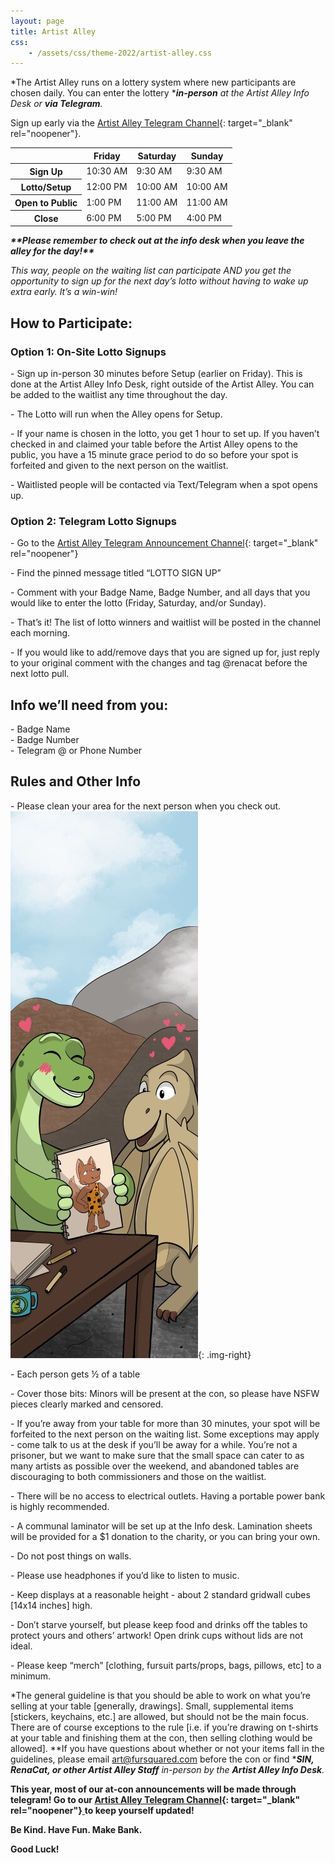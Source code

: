 ```yaml
---
layout: page
title: Artist Alley
css:
    - /assets/css/theme-2022/artist-alley.css
---
```

*The Artist Alley runs on a lottery system where new participants are chosen daily. You can enter the lottery&nbsp;****in-person*** *at the Artist Alley Info Desk or&nbsp;****via Telegram****.*

Sign up early via the [Artist Alley Telegram Channel](http://t.me/F2AA2023){: target="_blank" rel="noopener"}.

<table><thead><tr><th> </th><th>Friday</th><th>Saturday</th><th>Sunday</th></tr></thead><tbody><tr><th>Sign Up</th><td>10:30 AM</td><td>9:30 AM</td><td>9:30 AM</td></tr><tr><th>Lotto/Setup</th><td>12:00 PM</td><td>10:00 AM</td><td>10:00 AM</td></tr><tr><th>Open to Public</th><td>1:00 PM</td><td>11:00 AM</td><td>11:00 AM</td></tr><tr><th>Close</th><td>6:00 PM</td><td>5:00 PM</td><td>4:00 PM</td></tr></tbody></table>

***\*\*Please remember to check out at the info desk when you leave the alley for the day!\*\****

*This way, people on the waiting list can participate AND you get the opportunity to sign up for the next day’s lotto without having to wake up extra early. It’s a win-win!*

## **How to Participate:**

### **Option 1: On-Site Lotto Signups**

\- Sign up in-person 30 minutes before Setup (earlier on Friday). This is done at the Artist Alley Info Desk, right outside of the Artist Alley. You can be added to the waitlist any time throughout the day.

\- The Lotto will run when the Alley opens for Setup.

\- If your name is chosen in the lotto, you get 1 hour to set up. If you haven’t checked in and claimed your table before the Artist Alley opens to the public, you have a 15 minute grace period to do so before your spot is forfeited and given to the next person on the waitlist.

\- Waitlisted people will be contacted via Text/Telegram when a spot opens up.

### **Option 2: Telegram Lotto Signups**

\- Go to the [Artist Alley Telegram Announcement Channel](http://t.me/F2AA2023){: target="_blank" rel="noopener"}

\- Find the pinned message titled “LOTTO SIGN UP”

\- Comment with your Badge Name, Badge Number, and all days that you would like to enter the lotto (Friday, Saturday, and/or Sunday).

\- That’s it! The list of lotto winners and waitlist will be posted in the channel each morning.

\- If you would like to add/remove days that you are signed up for, just reply to your original comment with the changes and tag @renacat before the next lotto pull.

## **Info we’ll need from you:**

\- Badge Name<br>\- Badge Number<br>\- Telegram @ or Phone Number

## **Rules and Other Info**

\- Please clean your area for the next person when you check out.![](/uploads/artist-alley-2023-min-shrunk.jpg){: .img-right}

\- Each person gets ½ of a table

\- Cover those bits: Minors will be present at the con, so please have NSFW pieces clearly marked and censored.

\- If you’re away from your table for more than 30 minutes, your spot will be forfeited to the next person on the waiting list. Some exceptions may apply - come talk to us at the desk if you’ll be away for a while. You’re not a prisoner, but we want to make sure that the small space can cater to as many artists as possible over the weekend, and abandoned tables are discouraging to both commissioners and those on the waitlist.

\- There will be no access to electrical outlets. Having a portable power bank is highly recommended.

\- A communal laminator will be set up at the Info desk. Lamination sheets will be provided for a $1 donation to the charity, or you can bring your own.

\- Do not post things on walls.

\- Please use headphones if you’d like to listen to music.

\- Keep displays at a reasonable height - about 2 standard gridwall cubes \[14x14 inches\] high.&nbsp;

\- Don’t starve yourself, but please keep food and drinks off the tables to protect yours and others’ artwork! Open drink cups without lids are not ideal.

\- Please keep “merch” \[clothing, fursuit parts/props, bags, pillows, etc\] to a minimum.

*The general guideline is that you should be able to work on what you’re selling at your table \[generally, drawings\]. Small, supplemental items \[stickers, keychains, etc.\] are allowed, but should not be the main focus. There are of course exceptions to the rule \[i.e. if you’re drawing on t-shirts at your table and finishing them at the con, then selling clothing would be allowed\].&nbsp;**If you have questions about whether or not your items fall in the guidelines, please email art@fursquared.com before the con or find&nbsp;****SIN, RenaCat, or other Artist Alley Staff*** *in-person by the&nbsp;****Artist Alley Info Desk****.*

**This year, most of our at-con announcements will be made through telegram! Go to our&nbsp;[Artist Alley Telegram Channel](http://t.me/F2AA2023){: target="_blank" rel="noopener"}**[*&nbsp;*](__notset__)**to keep yourself updated!**

**Be Kind. Have Fun. Make Bank.**

**Good Luck!**